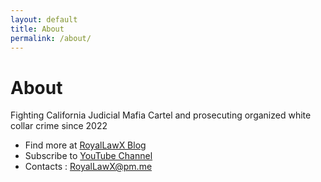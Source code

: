 ```yaml
---
layout: default
title: About
permalink: /about/
---
```


# About

Fighting California Judicial Mafia Cartel and prosecuting organized white collar crime since 2022    

- Find more at [RoyalLawX Blog](https://royallawx.blog)  
- Subscribe to [YouTube Channel](https://www.youtube.com/@RoyalLawX)   
- Contacts : [RoyalLawX@pm.me](mailto:RoyalLawX@pm.me)   
